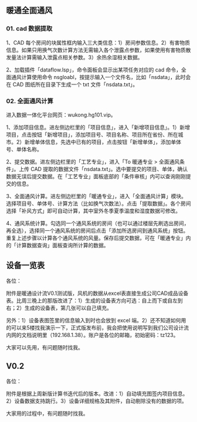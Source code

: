 ## 暖通全面通风

### 01. cad 数据提取

1、CAD 每个房间的块属性框内输入三大类信息：1）房间参数信息。2）有害物质信息。如果只用换气次数计算方法无需输入各个泄露点参数，如果使用有害物质散发量法计算需输入泄露点相关参数。3）余热余湿相关数据。

2、加载插件「dataflow.lsp」，命令面板会显示出某项任务对应的 cad 命令，全面通风计算使用命令 nsgloabl，按提示输入一个文件名，比如「nsdata」，此时会在 CAD 图纸所在目录下生成一个 txt 文件「nsdata.txt」。

### 02. 全面通风计算

进入数据一体化平台网页：wukong.hg101.vip。

1、添加项目信息。进左侧边栏里的「项目信息」，进入「新增项目信息」。1）新增项目，点击按钮「新增项目」，添加项目号、项目名称、项目所在省份、所在城市。2）新增单体信息，先选中已有的项目，点击按钮「新增单体」，添加单体号、单体名称。

2、提交数据。进左侧边栏里的「工艺专业」，进入「To 暖通专业 > 全面通风条件」。上传 CAD 提取的数据文件「nsdata.txt」。选中要提交的项目、单体，确认数据无误后提交数据。在「工艺专业」面板底部的「条件审核」内可以查询刚刚提交的信息。

3、全面通风计算。进左侧边栏里的「暖通专业」，进入「全面通风计算」模块。选择项目号、单体号、计算方法（比如换气次数法）。点击「提取数据」。各个房间选择「补风方式」即可自动计算，其中室外冬季夏季温度和湿度数据可修改。

4、通风系统计算。勾选同一个通风系统的房间（也可以通过楼层先刷选出房间，再全选），选择同一个通风系统的房间后点击「添加所选房间到通风系统」按钮。重复上述步骤以计算各个通风系统的风量。保存后提交数据，可在「暖通专业」内的「计算数据查询」面板查询所计算的数据。

## 设备一览表

各位：

附件是暖通设计流V0.1测试版，风机的数据从excel表直接生成公司CAD成品设备表。比周三晚上的那版改进了：1）生成的设备表方向可选：自上而下或自左到右；2）生成的设备表，第几张可以自己填充。

另外：1）设备表图签里的信息输入到时也会放到 excel 端。2）还不知道如何用的可以来5楼找我演示一下，正式版发布前，我会把使用说明写到我们公司设计流内网的文档说明里（192.168.1.38）。账户是各位的邮箱，初始密码：tz123。

大家可以先用，有问题随时找我。

## V0.2 

各位：

附件是根据上周新版计算书迭代后的版本。改进：1）自动填充图签内项目信息。2）设备数据支持跳行。3）设备详细规格及其附件，自动剔除没有的数据的项。

大家用的过程中，有问题随时找我。